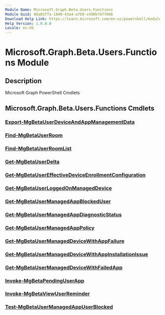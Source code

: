 ```yaml
---
Module Name: Microsoft.Graph.Beta.Users.Functions
Module Guid: 86a01ffa-1840-43a4-a7b9-c490bf477d4b
Download Help Link: https://learn.microsoft.com/en-us/powershell/module/microsoft.graph.beta.users.functions/?view=graph-powershell-beta
Help Version: 1.0.0.0
Locale: en-US
---
```


# Microsoft.Graph.Beta.Users.Functions Module
## Description
Microsoft Graph PowerShell Cmdlets

## Microsoft.Graph.Beta.Users.Functions Cmdlets
### [Export-MgBetaUserDeviceAndAppManagementData](Export-MgBetaUserDeviceAndAppManagementData.md)

### [Find-MgBetaUserRoom](Find-MgBetaUserRoom.md)

### [Find-MgBetaUserRoomList](Find-MgBetaUserRoomList.md)

### [Get-MgBetaUserDelta](Get-MgBetaUserDelta.md)

### [Get-MgBetaUserEffectiveDeviceEnrollmentConfiguration](Get-MgBetaUserEffectiveDeviceEnrollmentConfiguration.md)

### [Get-MgBetaUserLoggedOnManagedDevice](Get-MgBetaUserLoggedOnManagedDevice.md)

### [Get-MgBetaUserManagedAppBlockedUser](Get-MgBetaUserManagedAppBlockedUser.md)

### [Get-MgBetaUserManagedAppDiagnosticStatus](Get-MgBetaUserManagedAppDiagnosticStatus.md)

### [Get-MgBetaUserManagedAppPolicy](Get-MgBetaUserManagedAppPolicy.md)

### [Get-MgBetaUserManagedDeviceWithAppFailure](Get-MgBetaUserManagedDeviceWithAppFailure.md)

### [Get-MgBetaUserManagedDeviceWithAppInstallationIssue](Get-MgBetaUserManagedDeviceWithAppInstallationIssue.md)

### [Get-MgBetaUserManagedDeviceWithFailedApp](Get-MgBetaUserManagedDeviceWithFailedApp.md)

### [Invoke-MgBetaPendingUserApp](Invoke-MgBetaPendingUserApp.md)

### [Invoke-MgBetaViewUserReminder](Invoke-MgBetaViewUserReminder.md)

### [Test-MgBetaUserManagedAppUserBlocked](Test-MgBetaUserManagedAppUserBlocked.md)




















